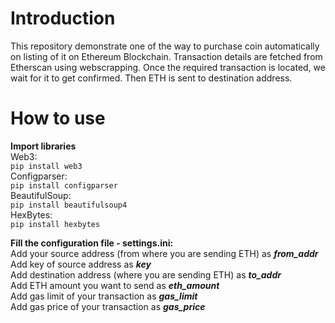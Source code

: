 # Introduction
This repository demonstrate one of the way to purchase coin automatically on listing of it on Ethereum Blockchain. Transaction details are fetched from Etherscan using webscrapping. Once the required transaction is located, we wait for it to get confirmed. Then ETH is sent to destination address.  

# How to use
**Import libraries**     
Web3:   
`pip install web3`  
Configparser:    
`pip install configparser`   
BeautifulSoup:   
`pip install beautifulsoup4`   
HexBytes:    
`pip install hexbytes`   

**Fill the configuration file - settings.ini:**    
Add your source address (from where you are sending ETH) as ***from_addr***    
Add key of source address as ***key***   
Add destination address (where you are sending ETH) as ***to_addr***   
Add ETH amount you want to send as ***eth_amount***   
Add gas limit of your transaction as ***gas_limit***   
Add gas price of your transaction as ***gas_price***   
